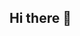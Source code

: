 ## Hi there 👋

<!--
**Queenestydev/Queenestydev** is a ✨ _special_ ✨ repository because its `README.md` (this file) appears on your GitHub profile.

Here are some ideas to get you started:

- 🔭 I’m currently working on a cloud migration project.
- 🌱 I’m currently learning AI.
- 👯 I’m looking to collaborate on open-source projects, and artificial intelligence.
- 💬 Ask me about, Cloud, Linux, CI/CD, Containerization, Automation, Orchestration, Monitoring & Security
- 📫 How to reach me: 08166585673, akachukwuqueenesther93@gmail.com
- 😄 Pronouns: She/her
- ⚡ Fun fact: Intentionally created a bug and spent all weekend trying to fix it and i did.
-->
